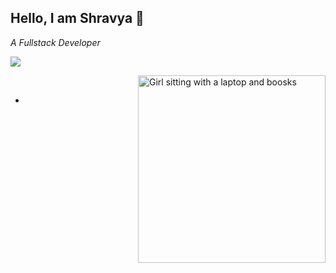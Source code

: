 ## Hello, I am Shravya 🦋

_A Fullstack Developer_

<!--
**shravya-chepa/shravya-chepa** is a ✨ _special_ ✨ repository because its `README.md` (this file) appears on your GitHub profile.

Here are some ideas to get you started:

- 🔭 I’m currently working on ...
- 🌱 I’m currently learning ...
- 👯 I’m looking to collaborate on ...
- 🤔 I’m looking for help with ...
- 💬 Ask me about ...
- 📫 How to reach me: ...
- 😄 Pronouns: ...
- ⚡ Fun fact: ...
-->

![](https://github.com/amandewatnitrr/amandewatnitrr/blob/main/header_.png)

<div>
<img align="right" src="https://i.pinimg.com/564x/1a/b8/96/1ab8961e1180d3fa2d70484ba56d77be.jpg" width="300px" alt="Girl sitting with a laptop and boosks"/>
  <br>

- 
</div>
